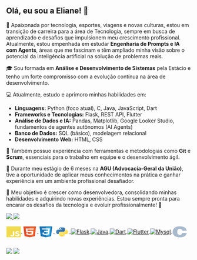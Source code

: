 ## Olá, eu sou a Eliane! 👋  

🚀 Apaixonada por tecnologia, esportes, viagens e novas culturas, estou em transição de carreira para a área de Tecnologia, sempre em busca de aprendizado e desafios que impulsionem meu crescimento profissional.  Atualmente, estou empenhada em estudar **Engenharia de Prompts e IA com Agents**, áreas que me fascinam e têm ampliado minha visão sobre o potencial da inteligência artificial na solução de problemas reais.

🎓 Sou formada em **Análise e Desenvolvimento de Sistemas** pela Estácio e tenho um forte compromisso com a evolução contínua na área de desenvolvimento.  

💻 Atualmente, estudo e aprimoro minhas habilidades em:  
- **Linguagens:** Python (foco atual), C, Java,  JavaScript, Dart  
- **Frameworks e Tecnologias:** Flask, REST API, Flutter
- **Análise de Dados e IA:** Pandas, Matplotlib, Google Looker Studio, fundamentos de
agentes autônomos (AI Agents)
- **Banco de Dados:** SQL (básico), modelagem relacional
- **Desenvolvimento Web:** HTML, CSS  

🔧 Também possuo experiência com ferramentas e metodologias como **Git** e **Scrum**, essenciais para o trabalho em equipe e o desenvolvimento ágil.  

💼 Durante meu estágio de 6 meses na **AGU (Advocacia-Geral da União)**, tive a oportunidade de aplicar meus conhecimentos na prática e ganhar experiência em um ambiente profissional desafiador.  

🎯 Meu objetivo é crescer como desenvolvedora, consolidando minhas habilidades e adquirindo novas experiências. Estou sempre pronta para encarar os desafios da tecnologia e evoluir profissionalmente! 🚀
<div>
  <a href="https://github.com/Eliane-orlandin">
  <img height="180em" src="https://github-readme-stats.vercel.app/api?username=Eliane-orlandin&show_icons=true&theme=ambient_gradient&include_all_commits=true&count_private=true"/>
  <img height="180em" src="https://github-readme-stats.vercel.app/api/top-langs/?username=Eliane-orlandin&layout=compact&langs_count=16&theme=ambient_gradient"/>    
</div>

<div>
  <div style="display: inline_block"><br>
  <img align="center" alt="Js" height="30" width="40" src="https://raw.githubusercontent.com/devicons/devicon/master/icons/javascript/javascript-plain.svg">
  <img align="center" alt="HTML" height="30" width="40" src="https://raw.githubusercontent.com/devicons/devicon/master/icons/html5/html5-original.svg">
  <img align="center" alt="CSS" height="30" width="40" src="https://raw.githubusercontent.com/devicons/devicon/master/icons/css3/css3-original.svg">
  <img align="center" alt="Python" height="30" width="40" src="https://raw.githubusercontent.com/devicons/devicon/master/icons/python/python-original.svg">
  <img align="center" alt="Flask" height="30" width="40" src="https://cdn.jsdelivr.net/gh/devicons/devicon@latest/icons/flask/flask-original.svg" />
  <img align="center" alt="Java" height="30" width="40" src="https://cdn.jsdelivr.net/gh/devicons/devicon@latest/icons/java/java-original.svg" />
  <img align="center" alt="Dart" height="30" width="40" src="https://cdn.jsdelivr.net/gh/devicons/devicon@latest/icons/dart/dart-original.svg" />
  <img align="center" alt="Flutter" height="30" width="40" src="https://cdn.jsdelivr.net/gh/devicons/devicon@latest/icons/flutter/flutter-original.svg" />
  <img align="center" alt="Mysql" height="30" width="40" src="https://cdn.jsdelivr.net/gh/devicons/devicon@latest/icons/mysql/mysql-original.svg" />
    <img align="center" alt="C" height="30" width="40" src="https://raw.githubusercontent.com/devicons/devicon/master/icons/c/c-original.svg">

</div>

##
<div>
  <a href="https://www.linkedin.com/in/eliane-orlandin-do-carmo-551b92246/" target="_blank"><img src="https://img.shields.io/badge/-LinkedIn-%230077B5?style=for-the-badge&logo=linkedin&logoColor=white" target="_blank"></a>
  <a href = "mailto:liorlandin33@gmail.com"><img src="https://img.shields.io/badge/-Gmail-%23333?style=for-the-badge&logo=gmail&logoColor=white" target="_blank"></a>
</div>

##


